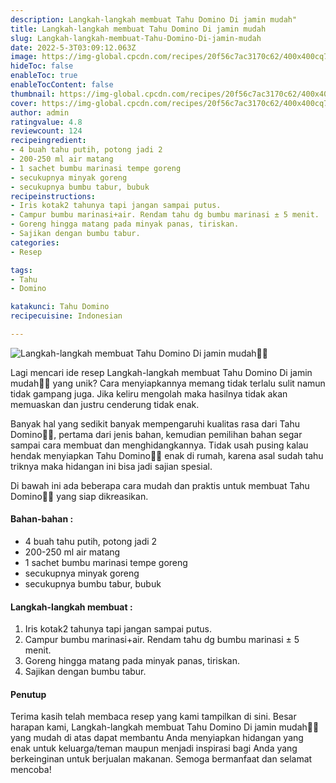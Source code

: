 ```yaml
---
description: Langkah-langkah membuat Tahu Domino Di jamin mudah"
title: Langkah-langkah membuat Tahu Domino Di jamin mudah
slug: Langkah-langkah-membuat-Tahu-Domino-Di-jamin-mudah
date: 2022-5-3T03:09:12.063Z
image: https://img-global.cpcdn.com/recipes/20f56c7ac3170c62/400x400cq70/photo.jpg
hideToc: false
enableToc: true
enableTocContent: false
thumbnail: https://img-global.cpcdn.com/recipes/20f56c7ac3170c62/400x400cq70/photo.jpg
cover: https://img-global.cpcdn.com/recipes/20f56c7ac3170c62/400x400cq70/photo.jpg
author: admin
ratingvalue: 4.8
reviewcount: 124
recipeingredient:
- 4 buah tahu putih, potong jadi 2
- 200-250 ml air matang
- 1 sachet bumbu marinasi tempe goreng
- secukupnya minyak goreng
- secukupnya bumbu tabur, bubuk
recipeinstructions:
- Iris kotak2 tahunya tapi jangan sampai putus.
- Campur bumbu marinasi+air. Rendam tahu dg bumbu marinasi ± 5 menit.
- Goreng hingga matang pada minyak panas, tiriskan.
- Sajikan dengan bumbu tabur.
categories:
- Resep

tags:
- Tahu
- Domino

katakunci: Tahu Domino
recipecuisine: Indonesian

---
```


![Langkah-langkah membuat Tahu Domino Di jamin mudah👩‍🍳](https://img-global.cpcdn.com/recipes/20f56c7ac3170c62/400x400cq70/photo.jpg)

Lagi mencari ide resep Langkah-langkah membuat Tahu Domino Di jamin mudah👩‍🍳 yang unik? Cara menyiapkannya memang tidak terlalu sulit namun tidak gampang juga. Jika keliru mengolah maka hasilnya tidak akan memuaskan dan justru cenderung tidak enak.

Banyak hal yang sedikit banyak mempengaruhi kualitas rasa dari Tahu Domino👩‍🍳, pertama dari jenis bahan, kemudian pemilihan bahan segar sampai cara membuat dan menghidangkannya. Tidak usah pusing kalau hendak menyiapkan Tahu Domino👩‍🍳 enak di rumah, karena asal sudah tahu triknya maka hidangan ini bisa jadi sajian spesial.

Di bawah ini ada beberapa cara mudah dan praktis untuk membuat Tahu Domino👩‍🍳 yang siap dikreasikan.

<!--inarticleads1-->

#### Bahan-bahan :

- 4 buah tahu putih, potong jadi 2
- 200-250 ml air matang
- 1 sachet bumbu marinasi tempe goreng
- secukupnya minyak goreng
- secukupnya bumbu tabur, bubuk

<!--inarticleads2-->

#### Langkah-langkah membuat :

1. Iris kotak2 tahunya tapi jangan sampai putus.
1. Campur bumbu marinasi+air. Rendam tahu dg bumbu marinasi ± 5 menit.
1. Goreng hingga matang pada minyak panas, tiriskan.
1. Sajikan dengan bumbu tabur.

#### Penutup

Terima kasih telah membaca resep yang kami tampilkan di sini. Besar harapan kami, Langkah-langkah membuat Tahu Domino Di jamin mudah👩‍🍳 yang mudah di atas dapat membantu Anda menyiapkan hidangan yang enak untuk keluarga/teman maupun menjadi inspirasi bagi Anda yang berkeinginan untuk berjualan makanan. Semoga bermanfaat dan selamat mencoba!